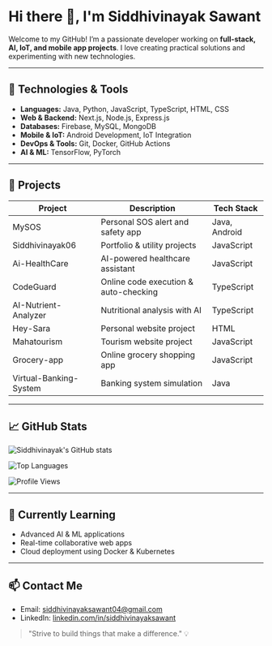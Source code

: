 # Hi there 👋, I'm Siddhivinayak Sawant

Welcome to my GitHub! I’m a passionate developer working on **full-stack, AI, IoT, and mobile app projects**. I love creating practical solutions and experimenting with new technologies.

---

## 🔧 Technologies & Tools

- **Languages:** Java, Python, JavaScript, TypeScript, HTML, CSS  
- **Web & Backend:** Next.js, Node.js, Express.js  
- **Databases:** Firebase, MySQL, MongoDB  
- **Mobile & IoT:** Android Development, IoT Integration  
- **DevOps & Tools:** Git, Docker, GitHub Actions  
- **AI & ML:** TensorFlow, PyTorch  

---

## 💼 Projects

| Project | Description | Tech Stack |
|---------|-------------|------------|
| MySOS | Personal SOS alert and safety app | Java, Android |
| Siddhivinayak06 | Portfolio & utility projects | JavaScript |
| Ai-HealthCare | AI-powered healthcare assistant | JavaScript |
| CodeGuard | Online code execution & auto-checking | TypeScript |
| AI-Nutrient-Analyzer | Nutritional analysis with AI | TypeScript |
| Hey-Sara | Personal website project | HTML |
| Mahatourism | Tourism website project | JavaScript |
| Grocery-app | Online grocery shopping app | JavaScript |
| Virtual-Banking-System | Banking system simulation | Java |

---

## 📈 GitHub Stats

![Siddhivinayak's GitHub stats](https://github-readme-stats.vercel.app/api?username=Siddhivinayak06&show_icons=true&theme=radical)

![Top Languages](https://github-readme-stats.vercel.app/api/top-langs/?username=Siddhivinayak06&layout=compact&theme=radical)

![Profile Views](https://komarev.com/ghpvc/?username=Siddhivinayak06&style=flat-square)

---

## 🌱 Currently Learning

- Advanced AI & ML applications  
- Real-time collaborative web apps  
- Cloud deployment using Docker & Kubernetes  

---

## 📫 Contact Me

- Email: siddhivinayaksawant04@gmail.com  
- LinkedIn: [linkedin.com/in/siddhivinayaksawant](https://www.linkedin.com/in/siddhivinayaksawant)  

> "Strive to build things that make a difference." 💡
